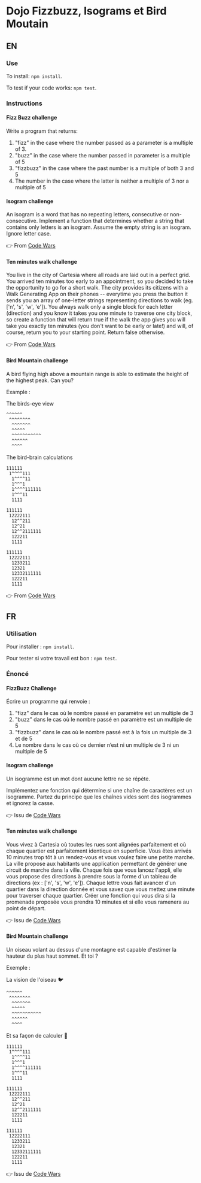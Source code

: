 # Dojo Fizzbuzz, Isograms et Bird Moutain

## EN

### Use

To install: `npm install`.

To test if your code works: `npm test`.

### Instructions

#### Fizz Buzz challenge

Write a program that returns:

1. "fizz" in the case where the number passed as a parameter is a multiple of 3.
2. "buzz" in the case where the number passed in parameter is a multiple of 5
3. "fizzbuzz" in the case where the past number is a multiple of both 3 and 5
4. The number in the case where the latter is neither a multiple of 3 nor a multiple of 5

#### Isogram challenge

An isogram is a word that has no repeating letters, consecutive or non-consecutive. Implement a function that determines whether a string that contains only letters is an isogram. Assume the empty string is an isogram. Ignore letter case.

👉 From [Code Wars](https://www.codewars.com/kata/54ba84be607a92aa900000f1)

#### Ten minutes walk challenge

You live in the city of Cartesia where all roads are laid out in a perfect grid. You arrived ten minutes too early to an appointment, so you decided to take the opportunity to go for a short walk. The city provides its citizens with a Walk Generating App on their phones -- everytime you press the button it sends you an array of one-letter strings representing directions to walk (eg. ['n', 's', 'w', 'e']). You always walk only a single block for each letter (direction) and you know it takes you one minute to traverse one city block, so create a function that will return true if the walk the app gives you will take you exactly ten minutes (you don't want to be early or late!) and will, of course, return you to your starting point. Return false otherwise.

👉 From [Code Wars](https://www.codewars.com/kata/54da539698b8a2ad76000228)

#### Bird Mountain challenge

A bird flying high above a mountain range is able to estimate the height of the highest peak. Can you?

Example :

The birds-eye view

```
^^^^^^
 ^^^^^^^^
  ^^^^^^^
  ^^^^^
  ^^^^^^^^^^^
  ^^^^^^
  ^^^^
```

The bird-brain calculations

```
111111
 1^^^^111
  1^^^^11
  1^^^1
  1^^^^111111
  1^^^11
  1111
```

```
111111
 12222111
  12^^211
  12^21
  12^^2111111
  122211
  1111
```

```
111111
 12222111
  1233211
  12321
  12332111111
  122211
  1111
```

👉 From [Code Wars](https://www.codewars.com/kata/5c09ccc9b48e912946000157)

## FR

### Utilisation

Pour installer : `npm install`.

Pour tester si votre travail est bon : `npm test`.

### Énoncé

#### FizzBuzz Challenge

Écrire un programme qui renvoie :

1. "fizz" dans le cas où le nombre passé en paramètre est un multiple de 3
2. "buzz" dans le cas où le nombre passé en paramètre est un multiple de 5
3. "fizzbuzz" dans le cas où le nombre passé est à la fois un multiple de 3 et de 5
4. Le nombre dans le cas où ce dernier n’est ni un multiple de 3 ni un multiple de 5

#### Isogram challenge

Un isogramme est un mot dont aucune lettre ne se répète.

Implémentez une fonction qui détermine si une chaîne de caractères est un isogramme. Partez du principe que les chaînes vides sont des isogrammes et ignorez la casse.

👉 Issu de [Code Wars](https://www.codewars.com/kata/54ba84be607a92aa900000f1)

#### Ten minutes walk challenge

Vous vivez à Cartesia où toutes les rues sont alignées parfaitement et où chaque quartier est parfaitement identique en superficie. Vous êtes arrivés 10 minutes trop tôt à un rendez-vous et vous voulez faire une petite marche. La ville propose aux habitants une application permettant de générer une circuit de marche dans la ville. Chaque fois que vous lancez l'appli, elle vous propose des directions à prendre sous la forme d'un tableau de directions (ex : ['n', 's', 'w', 'e']). Chaque lettre vous fait avancer d'un quartier dans la direction donnée et vous savez que vous mettez une minute pour traverser chaque quartier. Créer une fonction qui vous dira si la promenade proposée vous prendra 10 minutes et si elle vous ramenera au point de départ.

👉 Issu de [Code Wars](https://www.codewars.com/kata/54da539698b8a2ad76000228)

#### Bird Mountain challenge

Un oiseau volant au dessus d'une montagne est capable d'estimer la hauteur du plus haut sommet. Et toi ?

Exemple :

La vision de l'oiseau 🐦

```
^^^^^^
 ^^^^^^^^
  ^^^^^^^
  ^^^^^
  ^^^^^^^^^^^
  ^^^^^^
  ^^^^
```

Et sa façon de calculer 🤯

```
111111
 1^^^^111
  1^^^^11
  1^^^1
  1^^^^111111
  1^^^11
  1111
```

```
111111
 12222111
  12^^211
  12^21
  12^^2111111
  122211
  1111
```

```
111111
 12222111
  1233211
  12321
  12332111111
  122211
  1111
```

👉 Issu de [Code Wars](https://www.codewars.com/kata/5c09ccc9b48e912946000157)
